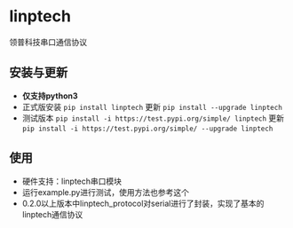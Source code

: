 # linptech

领普科技串口通信协议

## 安装与更新

- **仅支持python3**
- 正式版安装 `pip install linptech` 更新 `pip install --upgrade linptech`
- 测试版本 `pip install -i https://test.pypi.org/simple/ linptech` 更新 `pip install -i https://test.pypi.org/simple/ --upgrade linptech`
  
## 使用

- 硬件支持：linptech串口模块
- 运行example.py进行测试，使用方法也参考这个
- 0.2.0以上版本中linptech_protocol对serial进行了封装，实现了基本的linptech通信协议